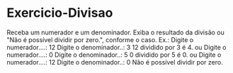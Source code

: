 # Exercicio-Divisao
Receba um numerador e um denominador. Exiba o resultado da divisão ou "Não é possível dividir por zero.", conforme o caso.  Ex.:  Digite o numerador....: 12 Digite o denominador..: 3 12 dividido por 3 é 4. ou  Digite o numerador....: 0 Digite o denominador..: 5 0 dividido por 5 é 0. ou  Digite o numerador....: 12 Digite o denominador..: 0 Não é possível dividir por zero.
